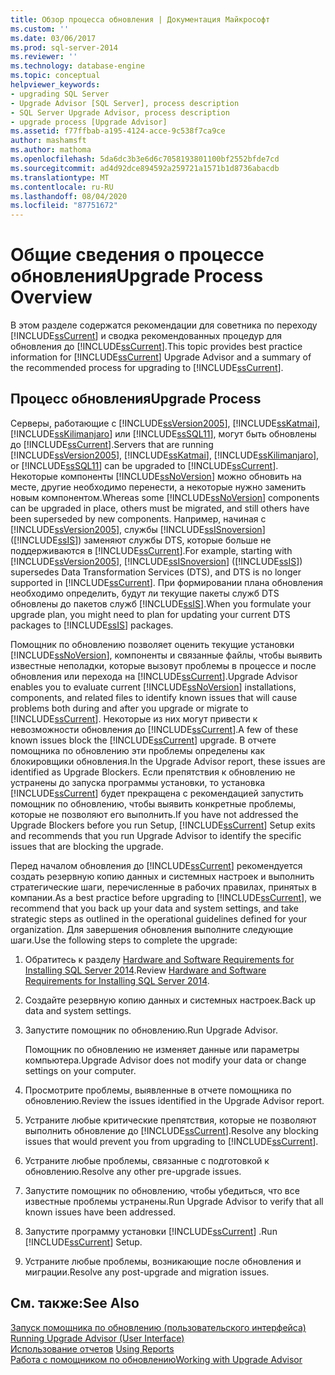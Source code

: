 ```yaml
---
title: Обзор процесса обновления | Документация Майкрософт
ms.custom: ''
ms.date: 03/06/2017
ms.prod: sql-server-2014
ms.reviewer: ''
ms.technology: database-engine
ms.topic: conceptual
helpviewer_keywords:
- upgrading SQL Server
- Upgrade Advisor [SQL Server], process description
- SQL Server Upgrade Advisor, process description
- upgrade process [Upgrade Advisor]
ms.assetid: f77ffbab-a195-4124-acce-9c538f7ca9ce
author: mashamsft
ms.author: mathoma
ms.openlocfilehash: 5da6dc3b3e6d6c7058193801100bf2552bfde7cd
ms.sourcegitcommit: ad4d92dce894592a259721a1571b1d8736abacdb
ms.translationtype: MT
ms.contentlocale: ru-RU
ms.lasthandoff: 08/04/2020
ms.locfileid: "87751672"
---
```

# <a name="upgrade-process-overview"></a><span data-ttu-id="a7cdf-102">Общие сведения о процессе обновления</span><span class="sxs-lookup"><span data-stu-id="a7cdf-102">Upgrade Process Overview</span></span>
  <span data-ttu-id="a7cdf-103">В этом разделе содержатся рекомендации для советника по переходу [!INCLUDE[ssCurrent](../../includes/sscurrent-md.md)] и сводка рекомендованных процедур для обновления до [!INCLUDE[ssCurrent](../../includes/sscurrent-md.md)].</span><span class="sxs-lookup"><span data-stu-id="a7cdf-103">This topic provides best practice information for [!INCLUDE[ssCurrent](../../includes/sscurrent-md.md)] Upgrade Advisor and a summary of the recommended process for upgrading to [!INCLUDE[ssCurrent](../../includes/sscurrent-md.md)].</span></span>  
  
## <a name="upgrade-process"></a><span data-ttu-id="a7cdf-104">Процесс обновления</span><span class="sxs-lookup"><span data-stu-id="a7cdf-104">Upgrade Process</span></span>  
 <span data-ttu-id="a7cdf-105">Серверы, работающие с [!INCLUDE[ssVersion2005](../../includes/ssversion2005-md.md)], [!INCLUDE[ssKatmai](../../includes/sskatmai-md.md)], [!INCLUDE[ssKilimanjaro](../../includes/sskilimanjaro-md.md)] или [!INCLUDE[ssSQL11](../../includes/sssql11-md.md)], могут быть обновлены до [!INCLUDE[ssCurrent](../../includes/sscurrent-md.md)].</span><span class="sxs-lookup"><span data-stu-id="a7cdf-105">Servers that are running [!INCLUDE[ssVersion2005](../../includes/ssversion2005-md.md)], [!INCLUDE[ssKatmai](../../includes/sskatmai-md.md)], [!INCLUDE[ssKilimanjaro](../../includes/sskilimanjaro-md.md)], or [!INCLUDE[ssSQL11](../../includes/sssql11-md.md)] can be upgraded to [!INCLUDE[ssCurrent](../../includes/sscurrent-md.md)].</span></span> <span data-ttu-id="a7cdf-106">Некоторые компоненты [!INCLUDE[ssNoVersion](../../includes/ssnoversion-md.md)] можно обновить на месте, другие необходимо перенести, а некоторые нужно заменить новым компонентом.</span><span class="sxs-lookup"><span data-stu-id="a7cdf-106">Whereas some [!INCLUDE[ssNoVersion](../../includes/ssnoversion-md.md)] components can be upgraded in place, others must be migrated, and still others have been superseded by new components.</span></span> <span data-ttu-id="a7cdf-107">Например, начиная с [!INCLUDE[ssVersion2005](../../includes/ssversion2005-md.md)], службы [!INCLUDE[ssISnoversion](../../includes/ssisnoversion-md.md)] ([!INCLUDE[ssIS](../../includes/ssis-md.md)]) заменяют службы DTS, которые больше не поддерживаются в [!INCLUDE[ssCurrent](../../includes/sscurrent-md.md)].</span><span class="sxs-lookup"><span data-stu-id="a7cdf-107">For example, starting with [!INCLUDE[ssVersion2005](../../includes/ssversion2005-md.md)], [!INCLUDE[ssISnoversion](../../includes/ssisnoversion-md.md)] ([!INCLUDE[ssIS](../../includes/ssis-md.md)]) supersedes Data Transformation Services (DTS), and DTS is no longer supported in [!INCLUDE[ssCurrent](../../includes/sscurrent-md.md)].</span></span> <span data-ttu-id="a7cdf-108">При формировании плана обновления необходимо определить, будут ли текущие пакеты служб DTS обновлены до пакетов служб [!INCLUDE[ssIS](../../includes/ssis-md.md)].</span><span class="sxs-lookup"><span data-stu-id="a7cdf-108">When you formulate your upgrade plan, you might need to plan for updating your current DTS packages to [!INCLUDE[ssIS](../../includes/ssis-md.md)] packages.</span></span>  
  
 <span data-ttu-id="a7cdf-109">Помощник по обновлению позволяет оценить текущие установки [!INCLUDE[ssNoVersion](../../includes/ssnoversion-md.md)], компоненты и связанные файлы, чтобы выявить известные неполадки, которые вызовут проблемы в процессе и после обновления или перехода на [!INCLUDE[ssCurrent](../../includes/sscurrent-md.md)].</span><span class="sxs-lookup"><span data-stu-id="a7cdf-109">Upgrade Advisor enables you to evaluate current [!INCLUDE[ssNoVersion](../../includes/ssnoversion-md.md)] installations, components, and related files to identify known issues that will cause problems both during and after you upgrade or migrate to [!INCLUDE[ssCurrent](../../includes/sscurrent-md.md)].</span></span> <span data-ttu-id="a7cdf-110">Некоторые из них могут привести к невозможности обновления до [!INCLUDE[ssCurrent](../../includes/sscurrent-md.md)].</span><span class="sxs-lookup"><span data-stu-id="a7cdf-110">A few of these known issues block the [!INCLUDE[ssCurrent](../../includes/sscurrent-md.md)] upgrade.</span></span> <span data-ttu-id="a7cdf-111">В отчете помощника по обновлению эти проблемы определены как блокировщики обновления.</span><span class="sxs-lookup"><span data-stu-id="a7cdf-111">In the Upgrade Advisor report, these issues are identified as Upgrade Blockers.</span></span> <span data-ttu-id="a7cdf-112">Если препятствия к обновлению не устранены до запуска программы установки, то установка [!INCLUDE[ssCurrent](../../includes/sscurrent-md.md)] будет прекращена с рекомендацией запустить помощник по обновлению, чтобы выявить конкретные проблемы, которые не позволяют его выполнить.</span><span class="sxs-lookup"><span data-stu-id="a7cdf-112">If you have not addressed the Upgrade Blockers before you run Setup, [!INCLUDE[ssCurrent](../../includes/sscurrent-md.md)] Setup exits and recommends that you run Upgrade Advisor to identify the specific issues that are blocking the upgrade.</span></span>  
  
 <span data-ttu-id="a7cdf-113">Перед началом обновления до [!INCLUDE[ssCurrent](../../includes/sscurrent-md.md)] рекомендуется создать резервную копию данных и системных настроек и выполнить стратегические шаги, перечисленные в рабочих правилах, принятых в компании.</span><span class="sxs-lookup"><span data-stu-id="a7cdf-113">As a best practice before upgrading to [!INCLUDE[ssCurrent](../../includes/sscurrent-md.md)], we recommend that you back up your data and system settings, and take strategic steps as outlined in the operational guidelines defined for your organization.</span></span> <span data-ttu-id="a7cdf-114">Для завершения обновления выполните следующие шаги.</span><span class="sxs-lookup"><span data-stu-id="a7cdf-114">Use the following steps to complete the upgrade:</span></span>  
  
1.  <span data-ttu-id="a7cdf-115">Обратитесь к разделу [Hardware and Software Requirements for Installing SQL Server 2014](hardware-and-software-requirements-for-installing-sql-server.md).</span><span class="sxs-lookup"><span data-stu-id="a7cdf-115">Review [Hardware and Software Requirements for Installing SQL Server 2014](hardware-and-software-requirements-for-installing-sql-server.md).</span></span>  
  
2.  <span data-ttu-id="a7cdf-116">Создайте резервную копию данных и системных настроек.</span><span class="sxs-lookup"><span data-stu-id="a7cdf-116">Back up data and system settings.</span></span>  
  
3.  <span data-ttu-id="a7cdf-117">Запустите помощник по обновлению.</span><span class="sxs-lookup"><span data-stu-id="a7cdf-117">Run Upgrade Advisor.</span></span>  
  
     <span data-ttu-id="a7cdf-118">Помощник по обновлению не изменяет данные или параметры компьютера.</span><span class="sxs-lookup"><span data-stu-id="a7cdf-118">Upgrade Advisor does not modify your data or change settings on your computer.</span></span>  
  
4.  <span data-ttu-id="a7cdf-119">Просмотрите проблемы, выявленные в отчете помощника по обновлению.</span><span class="sxs-lookup"><span data-stu-id="a7cdf-119">Review the issues identified in the Upgrade Advisor report.</span></span>  
  
5.  <span data-ttu-id="a7cdf-120">Устраните любые критические препятствия, которые не позволяют выполнить обновление до [!INCLUDE[ssCurrent](../../includes/sscurrent-md.md)].</span><span class="sxs-lookup"><span data-stu-id="a7cdf-120">Resolve any blocking issues that would prevent you from upgrading to [!INCLUDE[ssCurrent](../../includes/sscurrent-md.md)].</span></span>  
  
6.  <span data-ttu-id="a7cdf-121">Устраните любые проблемы, связанные с подготовкой к обновлению.</span><span class="sxs-lookup"><span data-stu-id="a7cdf-121">Resolve any other pre-upgrade issues.</span></span>  
  
7.  <span data-ttu-id="a7cdf-122">Запустите помощник по обновлению, чтобы убедиться, что все известные проблемы устранены.</span><span class="sxs-lookup"><span data-stu-id="a7cdf-122">Run Upgrade Advisor to verify that all known issues have been addressed.</span></span>  
  
8.  <span data-ttu-id="a7cdf-123">Запустите программу установки [!INCLUDE[ssCurrent](../../includes/sscurrent-md.md)] .</span><span class="sxs-lookup"><span data-stu-id="a7cdf-123">Run [!INCLUDE[ssCurrent](../../includes/sscurrent-md.md)] Setup.</span></span>  
  
9. <span data-ttu-id="a7cdf-124">Устраните любые проблемы, возникающие после обновления и миграции.</span><span class="sxs-lookup"><span data-stu-id="a7cdf-124">Resolve any post-upgrade and migration issues.</span></span>  
  
## <a name="see-also"></a><span data-ttu-id="a7cdf-125">См. также:</span><span class="sxs-lookup"><span data-stu-id="a7cdf-125">See Also</span></span>  
 <span data-ttu-id="a7cdf-126">[Запуск помощника по обновлению &#40;пользовательского интерфейса&#41;](../../../2014/sql-server/install/running-upgrade-advisor-user-interface.md) </span><span class="sxs-lookup"><span data-stu-id="a7cdf-126">[Running Upgrade Advisor &#40;User Interface&#41;](../../../2014/sql-server/install/running-upgrade-advisor-user-interface.md) </span></span>  
 <span data-ttu-id="a7cdf-127">[Использование отчетов](../../../2014/sql-server/install/using-reports.md) </span><span class="sxs-lookup"><span data-stu-id="a7cdf-127">[Using Reports](../../../2014/sql-server/install/using-reports.md) </span></span>  
 [<span data-ttu-id="a7cdf-128">Работа с помощником по обновлению</span><span class="sxs-lookup"><span data-stu-id="a7cdf-128">Working with Upgrade Advisor</span></span>](../../../2014/sql-server/install/working-with-upgrade-advisor.md)  
  
  
